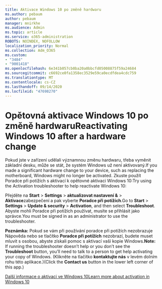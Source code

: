 ```yaml
---
title: Aktivace Windows 10 po změně hardwaru
ms.author: pebaum
author: pebaum
manager: mnirkhe
ms.audience: Admin
ms.topic: article
ms.service: o365-administration
ROBOTS: NOINDEX, NOFOLLOW
localization_priority: Normal
ms.collection: Adm_O365
ms.custom:
- "3484"
- "9001418"
ms.openlocfilehash: 6e341b057cb0ba20a0bbcfd05008875f59a24684
ms.sourcegitcommit: c6692ce0fa1358ec3529e59ca0ecdfdea4cdc759
ms.translationtype: MT
ms.contentlocale: cs-CZ
ms.lasthandoff: 09/14/2020
ms.locfileid: "47698270"
---
```

# <a name="reactivating-windows-10-after-a-hardware-change"></a><span data-ttu-id="487b0-102">Opětovná aktivace Windows 10 po změně hardwaru</span><span class="sxs-lookup"><span data-stu-id="487b0-102">Reactivating Windows 10 after a hardware change</span></span>

<span data-ttu-id="487b0-103">Pokud jste v zařízení udělali významnou změnu hardwaru, třeba vyměnit základní desku, může se stát, že systém Windows už není aktivovaný.</span><span class="sxs-lookup"><span data-stu-id="487b0-103">If you made a significant hardware change to your device, such as replacing the motherboard, Windows might no longer be activated.</span></span> <span data-ttu-id="487b0-104">Zkuste použít Poradce při potížích s aktivací k opětovné aktivaci Windows 10:</span><span class="sxs-lookup"><span data-stu-id="487b0-104">Try using the Activation troubleshooter to help reactivate Windows 10:</span></span>

<span data-ttu-id="487b0-105">Přejděte na **Start**  >  **Settings**  >  **aktualizovat nastavení &**  >  **Aktivace**zabezpečení a pak vyberte **Poradce při potížích**.</span><span class="sxs-lookup"><span data-stu-id="487b0-105">Go to **Start** > **Settings** > **Update & security** > **Activation**, and then select **Troubleshoot**.</span></span> <span data-ttu-id="487b0-106">Abyste mohli Poradce při potížích používat, musíte se přihlásit jako správce.</span><span class="sxs-lookup"><span data-stu-id="487b0-106">You must be signed in as an administrator to use the troubleshooter.</span></span>

<span data-ttu-id="487b0-107">**Poznámka:** Pokud se vám při používání poradce při potížích nezobrazuje Nápověda nebo se tlačítko **Poradce při potížích** nezobrazí, budete muset mluvit s osobou, abyste získali pomoc s aktivací vaší kopie Windows.</span><span class="sxs-lookup"><span data-stu-id="487b0-107">**Note:** If running the troubleshooter doesn’t help or you don’t see the **Troubleshoot** button, you’ll need to talk to a person to get help activating your copy of Windows.</span></span> <span data-ttu-id="487b0-108">(Klikněte na tlačítko **kontaktujte nás** v levém dolním rohu této aplikace.)</span><span class="sxs-lookup"><span data-stu-id="487b0-108">(Click the **Contact us** button in the lower left corner of this app.)</span></span>

[<span data-ttu-id="487b0-109">Další informace o aktivaci ve Windows 10</span><span class="sxs-lookup"><span data-stu-id="487b0-109">Learn more about activation in Windows 10</span></span>](https://support.microsoft.com/help/12440/windows-10-activate)

